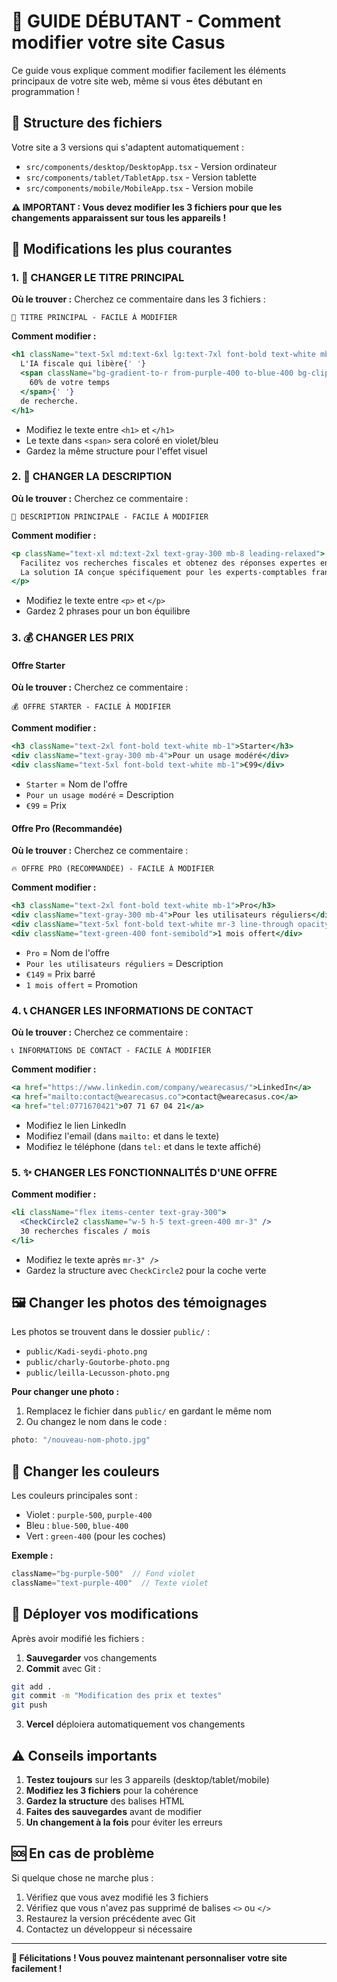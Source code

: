 # 🎯 GUIDE DÉBUTANT - Comment modifier votre site Casus

Ce guide vous explique comment modifier facilement les éléments principaux de votre site web, même si vous êtes débutant en programmation !

## 📁 Structure des fichiers

Votre site a 3 versions qui s'adaptent automatiquement :
- `src/components/desktop/DesktopApp.tsx` - Version ordinateur
- `src/components/tablet/TabletApp.tsx` - Version tablette  
- `src/components/mobile/MobileApp.tsx` - Version mobile

**⚠️ IMPORTANT : Vous devez modifier les 3 fichiers pour que les changements apparaissent sur tous les appareils !**

## 🎨 Modifications les plus courantes

### 1. 🎯 CHANGER LE TITRE PRINCIPAL

**Où le trouver :** Cherchez ce commentaire dans les 3 fichiers :
```
🎯 TITRE PRINCIPAL - FACILE À MODIFIER
```

**Comment modifier :**
```jsx
<h1 className="text-5xl md:text-6xl lg:text-7xl font-bold text-white mb-8 leading-tight">
  L'IA fiscale qui libère{' '}
  <span className="bg-gradient-to-r from-purple-400 to-blue-400 bg-clip-text text-transparent">
    60% de votre temps
  </span>{' '}
  de recherche.
</h1>
```

- Modifiez le texte entre `<h1>` et `</h1>`
- Le texte dans `<span>` sera coloré en violet/bleu
- Gardez la même structure pour l'effet visuel

### 2. 📝 CHANGER LA DESCRIPTION

**Où le trouver :** Cherchez ce commentaire :
```
📝 DESCRIPTION PRINCIPALE - FACILE À MODIFIER
```

**Comment modifier :**
```jsx
<p className="text-xl md:text-2xl text-gray-300 mb-8 leading-relaxed">
  Facilitez vos recherches fiscales et obtenez des réponses expertes en quelques minutes. 
  La solution IA conçue spécifiquement pour les experts-comptables français.
</p>
```

- Modifiez le texte entre `<p>` et `</p>`
- Gardez 2 phrases pour un bon équilibre

### 3. 💰 CHANGER LES PRIX

#### Offre Starter
**Où le trouver :** Cherchez ce commentaire :
```
💰 OFFRE STARTER - FACILE À MODIFIER
```

**Comment modifier :**
```jsx
<h3 className="text-2xl font-bold text-white mb-1">Starter</h3>
<div className="text-gray-300 mb-4">Pour un usage modéré</div>
<div className="text-5xl font-bold text-white mb-1">€99</div>
```

- `Starter` = Nom de l'offre
- `Pour un usage modéré` = Description
- `€99` = Prix

#### Offre Pro (Recommandée)
**Où le trouver :** Cherchez ce commentaire :
```
🔥 OFFRE PRO (RECOMMANDÉE) - FACILE À MODIFIER
```

**Comment modifier :**
```jsx
<h3 className="text-2xl font-bold text-white mb-1">Pro</h3>
<div className="text-gray-300 mb-4">Pour les utilisateurs réguliers</div>
<div className="text-5xl font-bold text-white mr-3 line-through opacity-80">€149</div>
<div className="text-green-400 font-semibold">1 mois offert</div>
```

- `Pro` = Nom de l'offre
- `Pour les utilisateurs réguliers` = Description
- `€149` = Prix barré
- `1 mois offert` = Promotion

### 4. 📞 CHANGER LES INFORMATIONS DE CONTACT

**Où le trouver :** Cherchez ce commentaire :
```
📞 INFORMATIONS DE CONTACT - FACILE À MODIFIER
```

**Comment modifier :**
```jsx
<a href="https://www.linkedin.com/company/wearecasus/">LinkedIn</a>
<a href="mailto:contact@wearecasus.co">contact@wearecasus.co</a>
<a href="tel:0771670421">07 71 67 04 21</a>
```

- Modifiez le lien LinkedIn
- Modifiez l'email (dans `mailto:` et dans le texte)
- Modifiez le téléphone (dans `tel:` et dans le texte affiché)

### 5. ✨ CHANGER LES FONCTIONNALITÉS D'UNE OFFRE

**Comment modifier :**
```jsx
<li className="flex items-center text-gray-300">
  <CheckCircle2 className="w-5 h-5 text-green-400 mr-3" />
  30 recherches fiscales / mois
</li>
```

- Modifiez le texte après `mr-3" />`
- Gardez la structure avec `CheckCircle2` pour la coche verte

## 🖼️ Changer les photos des témoignages

Les photos se trouvent dans le dossier `public/` :
- `public/Kadi-seydi-photo.png`
- `public/charly-Goutorbe-photo.png`
- `public/leilla-Lecusson-photo.png`

**Pour changer une photo :**
1. Remplacez le fichier dans `public/` en gardant le même nom
2. Ou changez le nom dans le code :
```jsx
photo: "/nouveau-nom-photo.jpg"
```

## 🎨 Changer les couleurs

Les couleurs principales sont :
- Violet : `purple-500`, `purple-400`
- Bleu : `blue-500`, `blue-400`
- Vert : `green-400` (pour les coches)

**Exemple :**
```jsx
className="bg-purple-500"  // Fond violet
className="text-purple-400"  // Texte violet
```

## 🚀 Déployer vos modifications

Après avoir modifié les fichiers :

1. **Sauvegarder** vos changements
2. **Commit** avec Git :
```bash
git add .
git commit -m "Modification des prix et textes"
git push
```
3. **Vercel** déploiera automatiquement vos changements

## ⚠️ Conseils importants

1. **Testez toujours** sur les 3 appareils (desktop/tablet/mobile)
2. **Modifiez les 3 fichiers** pour la cohérence
3. **Gardez la structure** des balises HTML
4. **Faites des sauvegardes** avant de modifier
5. **Un changement à la fois** pour éviter les erreurs

## 🆘 En cas de problème

Si quelque chose ne marche plus :
1. Vérifiez que vous avez modifié les 3 fichiers
2. Vérifiez que vous n'avez pas supprimé de balises `<>` ou `</>`
3. Restaurez la version précédente avec Git
4. Contactez un développeur si nécessaire

---

**🎉 Félicitations ! Vous pouvez maintenant personnaliser votre site facilement !**
